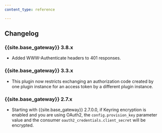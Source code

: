 ```yaml
---
content_type: reference

---
```


## Changelog

### {{site.base_gateway}} 3.8.x
* Added WWW-Authenticate headers to 401 responses.

### {{site.base_gateway}} 3.3.x

*  This plugin now restricts exchanging an authorization code created by one plugin instance for an access token by a different plugin instance.

### {{site.base_gateway}} 2.7.x

* Starting with {{site.base_gateway}} 2.7.0.0, if Keyring encryption is enabled
and you are using OAuth2, the `config.provision_key` parameter value and the
consumer `oauth2_credentials.client_secret` will be encrypted.